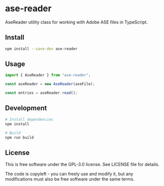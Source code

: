 # ase-reader

AseReader utility class for working with Adobe ASE files in TypeScript.

## Install

```bash
npm install --save-dev ase-reader
```

## Usage

```typescript
import { AseReader } from "ase-reader";

const aseReader = new AseReader(aseFile);

const entries = aseReader.read();
```

## Development

```bash
# Install dependencies
npm install

# Build
npm run build
```

## License

This is free software under the GPL-3.0 license. See LICENSE file for details.

The code is copyleft - you can freely use and modify it, but any modifications must also be free software under the same terms.
